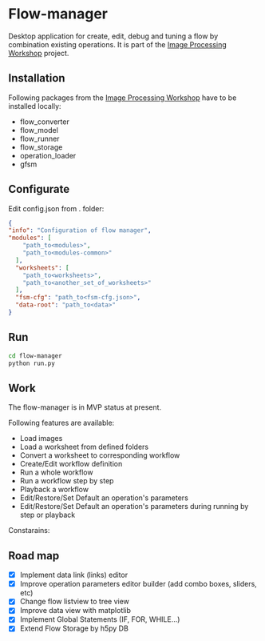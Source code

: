 # Flow-manager

Desktop application for create, edit, debug and tuning a flow by combination existing operations.
It is part of the [Image Processing Workshop](https://github.com/ekarpovs/image-processing-workshop) project.

## Installation

Following packages from the [Image Processing Workshop](https://github.com/ekarpovs/image-processing-workshop) have to be installed locally:

- flow_converter
- flow_model
- flow_runner
- flow_storage
- operation_loader
- gfsm

## Configurate

Edit config.json from . folder:

```json
{
"info": "Configuration of flow manager",
"modules": [
    "path_to<modules>",
    "path_to<modules-common>"
  ],
  "worksheets": [
    "path_to<worksheets>",
    "path_to<another_set_of_worksheets>"
  ],
  "fsm-cfg": "path_to<fsm-cfg.json>",
  "data-root": "path_to<data>"
}
```

## Run

```bash
cd flow-manager
python run.py
```

## Work

The flow-manager is in MVP status at present.

Following features are available:

- Load images
- Load a worksheet from defined folders
- Convert a worksheet to corresponding workflow
- Create/Edit workflow definition
- Run a whole workflow
- Run a workflow step by step
- Playback a workflow
- Edit/Restore/Set Default an operation's parameters
- Edit/Restore/Set Default an operation's parameters during running by step or playback

Constarains:

## Road map

- [x] Implement data link (links) editor
- [x] Improve operation parameters editor builder (add combo boxes, sliders, etc)
- [x] Change flow listview to tree view
- [x] Improve data view with matplotlib
- [x] Implement Global Statements (IF, FOR, WHILE...)
- [x] Extend Flow Storage by h5py DB
